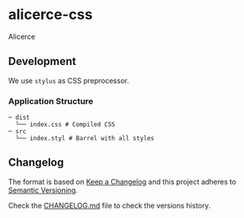 # alicerce-css
Alicerce



## Development

We use `stylus` as CSS preprocessor.

### Application Structure

```
─ dist
  └── index.css # Compiled CSS
─ src
  └── index.styl # Barrel with all styles
```

## Changelog

The format is based on [Keep a Changelog](http://keepachangelog.com/) and this project adheres to [Semantic Versioning](http://semver.org/).

Check the [CHANGELOG.md](CHANGELOG.md) file to check the versions history.